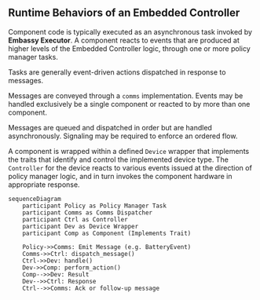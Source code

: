 ## Runtime Behaviors of an Embedded Controller

Component code is typically executed as an asynchronous task invoked by __Embassy Executor__.
A component reacts to events that are produced at higher levels of the Embedded Controller logic, through one or more policy manager tasks.

Tasks are generally event-driven actions dispatched in response to messages.

Messages are conveyed through a `comms` implementation.  Events may be handled exclusively be a single component or reacted to by more than one component. 

Messages are queued and dispatched in order but are handled asynchronously. Signaling may be required to enforce an ordered flow.

A component is wrapped within a defined `Device` wrapper that implements the traits that identify and control the implemented device type.  The `Controller` for the device reacts to various events issued at the direction of policy manager logic, and in turn invokes the component hardware in appropriate response.

```mermaid
sequenceDiagram
    participant Policy as Policy Manager Task
    participant Comms as Comms Dispatcher
    participant Ctrl as Controller
    participant Dev as Device Wrapper
    participant Comp as Component (Implements Trait)

    Policy->>Comms: Emit Message (e.g. BatteryEvent)
    Comms->>Ctrl: dispatch_message()
    Ctrl->>Dev: handle()
    Dev->>Comp: perform_action()
    Comp-->>Dev: Result
    Dev-->>Ctrl: Response
    Ctrl-->>Comms: Ack or follow-up message
```